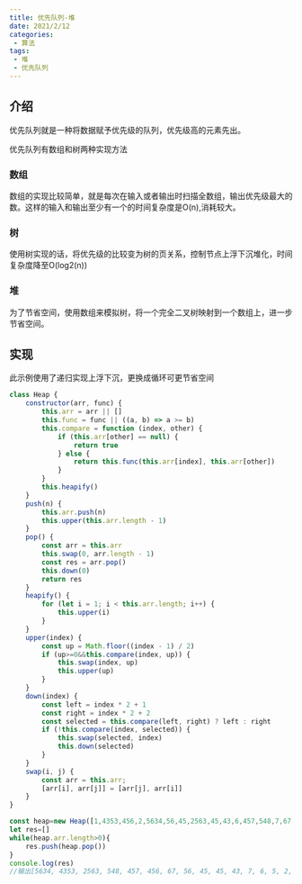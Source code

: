 ```yaml
---
title: 优先队列-堆
date: 2021/2/12
categories:
 - 算法
tags:
 - 堆
 - 优先队列
---
```


## 介绍

优先队列就是一种将数据赋予优先级的队列，优先级高的元素先出。

优先队列有数组和树两种实现方法

### 数组

数组的实现比较简单，就是每次在输入或者输出时扫描全数组，输出优先级最大的数。这样的输入和输出至少有一个的时间复杂度是O(n),消耗较大。

### 树

使用树实现的话，将优先级的比较变为树的页关系，控制节点上浮下沉堆化，时间复杂度降至O(log2(n))

### 堆

为了节省空间，使用数组来模拟树，将一个完全二叉树映射到一个数组上，进一步节省空间。

## 实现

此示例使用了递归实现上浮下沉，更换成循环可更节省空间

```js
class Heap {
    constructor(arr, func) {
        this.arr = arr || []
        this.func = func || ((a, b) => a >= b)
        this.compare = function (index, other) {
            if (this.arr[other] == null) {
                return true
            } else {
                return this.func(this.arr[index], this.arr[other])
            }
        }
        this.heapify()
    }
    push(n) {
        this.arr.push(n)
        this.upper(this.arr.length - 1)
    }
    pop() {
        const arr = this.arr
        this.swap(0, arr.length - 1)
        const res = arr.pop()
        this.down(0)
        return res
    }
    heapify() {
        for (let i = 1; i < this.arr.length; i++) {
            this.upper(i)
        }
    }
    upper(index) {
        const up = Math.floor((index - 1) / 2)
        if (up>=0&&this.compare(index, up)) {
            this.swap(index, up)
            this.upper(up)
        }
    }
    down(index) {
        const left = index * 2 + 1
        const right = index * 2 + 2
        const selected = this.compare(left, right) ? left : right
        if (!this.compare(index, selected)) {
            this.swap(selected, index)
            this.down(selected)
        }
    }
    swap(i, j) {
        const arr = this.arr;
        [arr[i], arr[j]] = [arr[j], arr[i]]
    }
}

const heap=new Heap([1,4353,456,2,5634,56,45,2563,45,43,6,457,548,7,67,5])
let res=[]
while(heap.arr.length>0){
    res.push(heap.pop())
}
console.log(res)
//输出[5634, 4353, 2563, 548, 457, 456, 67, 56, 45, 45, 43, 7, 6, 5, 2, 1]
```
